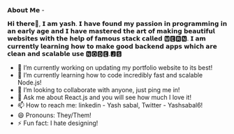 𝗔𝗯𝗼𝘂𝘁 𝗠𝗲 -

𝗛𝗶 𝘁𝗵𝗲𝗿𝗲👋, 𝗜 𝗮𝗺 𝘆𝗮𝘀𝗵. 𝗜 𝗵𝗮𝘃𝗲 𝗳𝗼𝘂𝗻𝗱 𝗺𝘆 𝗽𝗮𝘀𝘀𝗶𝗼𝗻 𝗶𝗻 𝗽𝗿𝗼𝗴𝗿𝗮𝗺𝗺𝗶𝗻𝗴 𝗶𝗻 𝗮𝗻 𝗲𝗮𝗿𝗹𝘆 𝗮𝗴𝗲 𝗮𝗻𝗱 𝗜 𝗵𝗮𝘃𝗲 𝗺𝗮𝘀𝘁𝗲𝗿𝗲𝗱 𝘁𝗵𝗲 𝗮𝗿𝘁 𝗼𝗳 𝗺𝗮𝗸𝗶𝗻𝗴 𝗯𝗲𝗮𝘂𝘁𝗶𝗳𝘂𝗹 𝘄𝗲𝗯𝘀𝗶𝘁𝗲𝘀 𝘄𝗶𝘁𝗵 𝘁𝗵𝗲 𝗵𝗲𝗹𝗽 𝗼𝗳 𝗳𝗮𝗺𝗼𝘂𝘀 𝘀𝘁𝗮𝗰𝗸 𝗰𝗮𝗹𝗹𝗲𝗱 🅼🅴🆁🅽. 𝗜 𝗮𝗺 𝗰𝘂𝗿𝗿𝗲𝗻𝘁𝗹𝘆 𝗹𝗲𝗮𝗿𝗻𝗶𝗻𝗴 𝗵𝗼𝘄 𝘁𝗼 𝗺𝗮𝗸𝗲 𝗴𝗼𝗼𝗱 𝗯𝗮𝗰𝗸𝗲𝗻𝗱 𝗮𝗽𝗽𝘀 𝘄𝗵𝗶𝗰𝗵 𝗮𝗿𝗲 𝗰𝗹𝗲𝗮𝗻 𝗮𝗻𝗱 𝘀𝗰𝗮𝗹𝗮𝗯𝗹𝗲 𝘂𝘀𝗲 🅽🅾🅳🅴.🅹🆂


- 🔭 I’m currently working on updating my portfolio website to its best!
- 🌱 I’m currently learning how to code incredibly fast and scalable Node.js!
- 👯 I’m looking to collaborate with anyone, just ping me in!
- 💬 Ask me about React.js and you will see how much I love it!
- 📫 How to reach me: linkedin - Yash sabal, Twitter - Yashsabal6!
- 😄 Pronouns: They/Them!
- ⚡ Fun fact: I hate designing!
